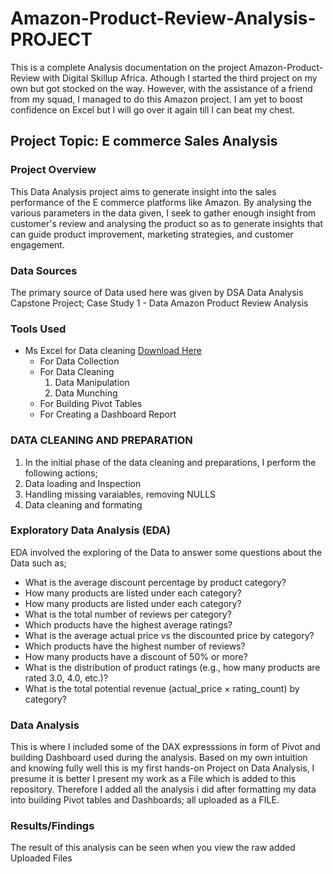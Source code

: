 # Amazon-Product-Review-Analysis-PROJECT
This is a complete Analysis documentation on the project Amazon-Product-Review with Digital Skillup Africa.
Athough I started the third project on my own but got stocked on the way. However, with the assistance of a friend from my squad, I managed to do this Amazon project. I am yet to boost confidence on Excel but I will go over it again till I can beat my chest.

## Project Topic: E commerce Sales Analysis

### Project Overview
This Data Analysis project aims to generate insight into the sales performance of the E commerce platforms like Amazon.
By analysing the various parameters in the data given, I seek to gather enough insight from customer's review and analysing the product so as to generate insights that can guide product improvement, marketing strategies, and customer engagement.

### Data Sources
The primary source of Data used here was given by DSA Data Analysis Capstone Project; Case Study 1 - Data Amazon Product Review Analysis

### Tools Used
- Ms Excel for Data cleaning [Download Here](https://www.microsoft.com)
  - For Data Collection
  - For Data Cleaning
     1.   Data Manipulation
     2.   Data Munching
  - For Building Pivot Tables
  - For Creating a Dashboard Report

### DATA CLEANING AND PREPARATION
 1. In the initial phase of the data cleaning and preparations, I perform the following actions;
 2. Data loading and Inspection
 3. Handling missing varaiables, removing NULLS
 4. Data cleaning and formating
    
### Exploratory Data Analysis (EDA)
EDA involved the exploring of the Data to answer some questions about the Data such as;
- What is the average discount percentage by product category? 
- How many products are listed under each category?
- How many products are listed under each category?
- What is the total number of reviews per category?
- Which products have the highest average ratings?
- What is the average actual price vs the discounted price by category?
- Which products have the highest number of reviews?
-  How many products have a discount of 50% or more?
- What is the distribution of product ratings (e.g., how many products are rated 3.0, 4.0, etc.)?
- What is the total potential revenue (actual_price × rating_count) by category?

### Data Analysis
This is where I included some of the DAX expresssions in form of Pivot and building Dashboard used during the analysis. Based on my own intuition and knowing fully well this is my first hands-on Project on Data Analysis, I presume it is better I present my work as a File which is added to this repository. Therefore I added all the analysis i did after formatting my data into building Pivot tables and Dashboards; all uploaded as a FILE.


### Results/Findings
The result of this analysis can be seen when you view the raw added Uploaded Files


